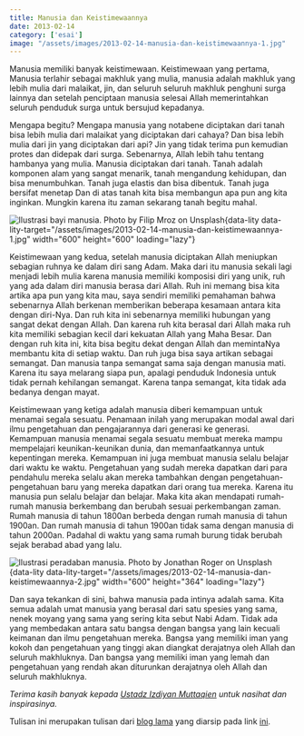 ```yaml
---
title: Manusia dan Keistimewaannya
date: 2013-02-14
category: ['esai']
image: "/assets/images/2013-02-14-manusia-dan-keistimewaannya-1.jpg"
---
```


Manusia memiliki banyak keistimewaan. Keistimewaan yang pertama, Manusia terlahir sebagai makhluk yang mulia, manusia adalah makhluk yang lebih mulia dari malaikat, jin, dan seluruh seluruh makhluk penghuni surga lainnya dan setelah penciptaan manusia selesai Allah memerintahkan seluruh penduduk surga untuk bersujud kepadanya.

Mengapa begitu? Mengapa manusia yang notabene diciptakan dari tanah bisa lebih mulia dari malaikat yang diciptakan dari cahaya? Dan bisa lebih mulia dari jin yang diciptakan dari api? Jin yang tidak terima pun kemudian protes dan didepak dari surga. Sebenarnya, Allah lebih tahu tentang hambanya yang mulia. Manusia diciptakan dari tanah. Tanah adalah komponen alam yang sangat menarik, tanah mengandung kehidupan, dan bisa menumbuhkan. Tanah juga elastis dan bisa dibentuk. Tanah juga bersifat menetap Dan di atas tanah kita bisa membangun apa pun ang kita inginkan. Mungkin karena itu zaman sekarang tanah begitu mahal.

![Ilustrasi bayi manusia. *Photo by Filip Mroz on Unsplash*](/assets/images/2013-02-14-manusia-dan-keistimewaannya-1.jpg?nf_resize=fit&w=600){data-lity data-lity-target="/assets/images/2013-02-14-manusia-dan-keistimewaannya-1.jpg" width="600" height="600" loading="lazy"}

Keistimewaan yang kedua, setelah manusia diciptakan Allah meniupkan sebagian ruhnya ke dalam diri sang Adam. Maka dari itu manusia sekali lagi menjadi lebih mulia karena manusia memiliki komposisi diri yang unik, ruh yang ada dalam diri manusia berasa dari Allah. Ruh ini memang bisa kita artika apa pun yang kita mau, saya sendiri memiliki pemahaman bahwa sebenarnya Allah berkenan memberikan beberapa kesamaan antara kita dengan diri-Nya. Dan ruh kita ini sebenarnya memiliki hubungan yang sangat dekat dengan Allah. Dan karena ruh kita berasal dari Allah maka ruh kita memiliki sebagian kecil dari kekuatan Allah yang Maha Besar. Dan dengan ruh kita ini, kita bisa begitu dekat dengan Allah dan memintaNya membantu kita di setiap waktu. Dan ruh juga bisa saya artikan sebagai semangat. Dan manusia tanpa semangat sama saja dengan manusia mati. Karena itu saya melarang siapa pun, apalagi penduduk Indonesia untuk tidak pernah kehilangan semangat. Karena tanpa semangat, kita tidak ada bedanya dengan mayat.

Keistimewaan yang ketiga adalah manusia diberi kemampuan untuk menamai segala sesuatu. Penamaan inilah yang merupakan modal awal dari ilmu pengetahuan dan pengajarannya dari generasi ke generasi. Kemampuan manusia menamai segala sesuatu membuat mereka mampu mempelajari keunikan-keunikan dunia, dan memanfaatkannya untuk kepentingan mereka. Kemampuan ini juga membuat manusia selalu belajar dari waktu ke waktu. Pengetahuan yang sudah mereka dapatkan dari para pendahulu mereka selalu akan mereka tambahkan dengan pengetahuan-pengetahuan baru yang mereka dapatkan dari orang tua mereka. Karena itu manusia pun selalu belajar dan belajar. Maka kita akan mendapati rumah-rumah manusia berkembang dan berubah sesuai perkembangan zaman. Rumah manusia di tahun 1800an berbeda dengan rumah manusia di tahun 1900an. Dan rumah manusia di tahun 1900an tidak sama dengan manusia di tahun 2000an. Padahal di waktu yang sama rumah burung tidak berubah sejak berabad abad yang lalu.

![Ilustrasi peradaban manusia. *Photo by Jonathan Roger on Unsplash*](/assets/images/2013-02-14-manusia-dan-keistimewaannya-2.jpg?nf_resize=fit&w=600){data-lity data-lity-target="/assets/images/2013-02-14-manusia-dan-keistimewaannya-2.jpg" width="600" height="364" loading="lazy"}

Dan saya tekankan di sini, bahwa manusia pada intinya adalah sama. Kita semua adalah umat manusia yang berasal dari satu spesies yang sama, nenek moyang yang sama yang sering kita sebut Nabi Adam. Tidak ada yang membedakan antara satu bangsa dengan bangsa yang lain kecuali keimanan dan ilmu pengetahuan mereka. Bangsa yang memiliki iman yang kokoh dan pengetahuan yang tinggi akan diangkat derajatnya oleh Allah dan seluruh makhluknya. Dan bangsa yang memiliki iman yang lemah dan pengetahuan yang rendah akan diturunkan derajatnya oleh Allah dan seluruh makhluknya.

*Terima kasih banyak kepada [Ustadz Izdiyan Muttaqien](http://izdiyan.blogspot.com/2013/02/manusia-dan-keistimewaannya.html) untuk nasihat dan inspirasinya.*

Tulisan ini merupakan tulisan dari [blog lama](http://radenazure.wordpress.com/2013/02/14/manusia-keistimewaannya/) yang diarsip pada link [ini](https://web.archive.org/web/20130217224707/http://radenazure.wordpress.com/2013/02/14/manusia-keistimewaannya/).